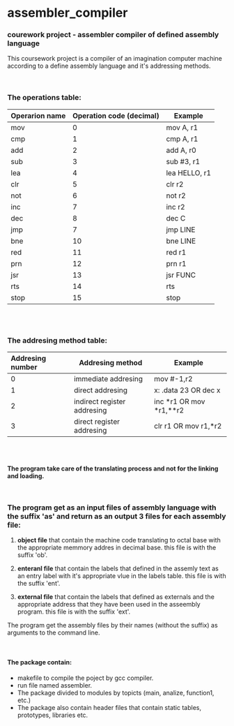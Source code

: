 # assembler_compiler
### courework project - assembler compiler of defined assembly language

This coursework project is a compiler of an imagination computer machine according to a define assembly language and it's addressing methods.

<br/>

### The operations table: 

| Operarion name | Operation code (decimal) | Example |
| --------------|:-------------------------|--------|
| mov |0| mov A, r1 |
| cmp |1| cmp A, r1 |
| add |2| add A, r0 |
| sub |3| sub #3, r1 |
| lea |4| lea HELLO, r1 |
| clr |5| clr r2 |
| not |6| not r2 |
| inc |7| inc r2 |
| dec |8| dec C |
| jmp |7| jmp LINE |
| bne |10| bne LINE |
| red |11| red r1 |
| prn |12| prn r1 |
| jsr |13| jsr FUNC |
| rts |14| rts |
| stop |15| stop |


<br/>
<br/>



### The addresing method table:

	
| Addresing number | Addresing method | Example |
|:--------------|---------------|---------------|
| 0 |immediate addresing|   mov #-1,r2 |
| 1 |direct addresing|   x: .data 23 OR dec x |
| 2 |indirect register addresing|   inc *r1 OR mov *r1,**r2 |
| 3 |direct register addresing|   clr r1 OR  mov r1,*r2 |


<br/>
<br/>

 **The program take care of the translating process and not for the linking and loading.**


<br/>


### The program get as an input files of assembly language with the suffix 'as' and return as an output 3 files for each assembly file: ###

1. **object file** that contain the machine code translating to octal base with the appropriate memmory addres in decimal base.
this file is with the suffix 'ob'.

2. **enteranl file** that contain the labels that defined in the assemly text as an entry label with it's appropriate vlue in the labels table.
this file is with the suffix 'ent'.

3. **external file** that contain the labels that defined as externals and the appropriate address that they have been used in the asseembly program. this file is with the suffix 'ext'.

The program get the assembly files by their names (without the suffix) as arguments to the command line.

<br/>

#### The package contain:
- makefile to compile the poject by gcc compiler.
- run file named assembler.
- The package divided to modules by topicts (main, analize, function1, etc.)
- The package also contain header files that contain static tables, prototypes, libraries etc.
